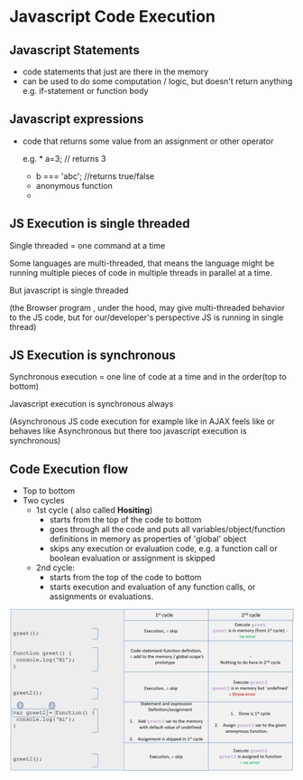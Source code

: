 # Javascript Code Execution

## Javascript Statements

* code statements that just are there in the memory 
* can be used to do some computation / logic, but doesn't return anything e.g. if-statement or function body

## Javascript expressions

* code that returns some value from an assignment or other operator

  e.g. \* a=3; // returns 3

  * b === 'abc'; //returns true/false
  * anonymous function
  * 

## JS Execution is single threaded

Single threaded = one command at a time 

Some languages are multi-threaded, that means the language might be running multiple pieces of code in multiple threads in  parallel at a time.

But javascript is single threaded

\(the Browser program , under the hood, may give multi-threaded behavior to the JS code, but for our/developer's perspective JS is running in single thread\)

## JS Execution is synchronous

Synchronous execution = one line of code at a time and in the order\(top to bottom\)

Javascript execution is synchronous always 

\(Asynchronous JS code execution for example like in AJAX feels like or behaves like Asynchronous but there too javascript execution is synchronous\)



## Code Execution flow

* Top to bottom
* Two cycles
  * 1st cycle \( also called **Hositing**\)
    * starts from the top of the code to bottom
    * goes through all the code and puts all variables/object/function definitions in memory as properties of 'global' object
    * skips any execution or evaluation code, e.g. a function call or boolean evaluation or assignment is skipped
  * 2nd cycle:
    * starts from the top of the code to bottom
    * starts execution and evaluation of any function calls, or assignments or evaluations.

![](../.gitbook/assets/jsCodeExecution.png)

